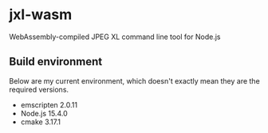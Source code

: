 # jxl-wasm
WebAssembly-compiled JPEG XL command line tool for Node.js

## Build environment

Below are my current environment, which doesn't exactly mean they are the required versions.

* emscripten 2.0.11
* Node.js 15.4.0
* cmake 3.17.1

